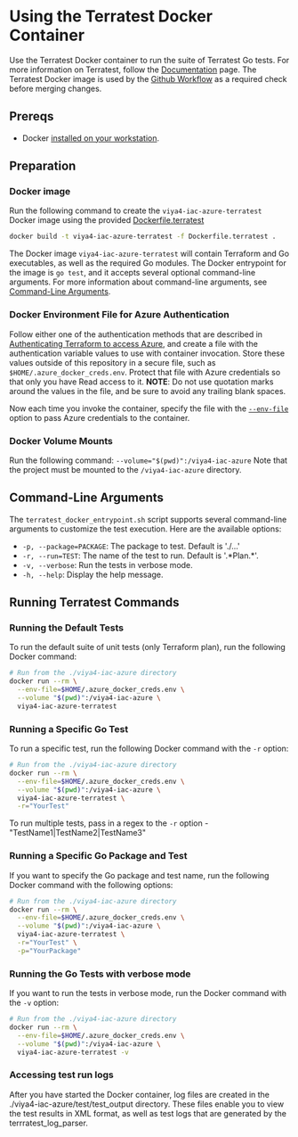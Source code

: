 # Using the Terratest Docker Container

Use the Terratest Docker container to run the suite of Terratest Go tests. For more information on Terratest, follow the [Documentation](https://terratest.gruntwork.io/docs/) page. The Terratest Docker image is used by the [Github Workflow](../../.github/workflows/default_plan_unit_tests.yml) as a required check before merging changes.

## Prereqs

- Docker [installed on your workstation](../../README.md#docker).

## Preparation

### Docker image

Run the following command to create the `viya4-iac-azure-terratest` Docker image using the provided [Dockerfile.terratest](../../Dockerfile.terratest)

```bash
docker build -t viya4-iac-azure-terratest -f Dockerfile.terratest .
```

The Docker image `viya4-iac-azure-terratest` will contain Terraform and Go executables, as well as the required Go modules. The Docker entrypoint for the image is `go test`, and it accepts several optional command-line arguments. For more information about command-line arguments, see [Command-Line Arguments](#command-line-arguments).

### Docker Environment File for Azure Authentication

Follow either one of the authentication methods that are described in [Authenticating Terraform to access Azure](./TerraformAzureAuthentication.md), and create a file with the authentication variable values to use with container invocation. Store these values outside of this repository in a secure file, such as
`$HOME/.azure_docker_creds.env`. Protect that file with Azure credentials so that only you have Read access to it. **NOTE**: Do not use quotation marks around the values in the file, and be sure to avoid any trailing blank spaces.

Now each time you invoke the container, specify the file with the [`--env-file`](https://docs.docker.com/engine/reference/commandline/run/#set-environment-variables--e---env---env-file) option to pass Azure credentials to the container.

### Docker Volume Mounts

Run the following command:
`--volume="$(pwd)":/viya4-iac-azure`
Note that the project must be mounted to the `/viya4-iac-azure` directory.

## Command-Line Arguments

The `terratest_docker_entrypoint.sh` script supports several command-line arguments to customize the test execution. Here are the available options:

* `-p, --package=PACKAGE`: The package to test. Default is './...'
* `-r, --run=TEST`: The name of the test to run. Default is '.\*Plan.\*'.
* `-v, --verbose`: Run the tests in verbose mode.
* `-h, --help`: Display the help message.

## Running Terratest Commands

### Running the Default Tests

To run the default suite of unit tests (only Terraform plan), run the following Docker command:

```bash
# Run from the ./viya4-iac-azure directory
docker run --rm \
  --env-file=$HOME/.azure_docker_creds.env \
  --volume "$(pwd)":/viya4-iac-azure \
  viya4-iac-azure-terratest
```

### Running a Specific Go Test

To run a specific test, run the following Docker command with the `-r` option:

```bash
# Run from the ./viya4-iac-azure directory
docker run --rm \
  --env-file=$HOME/.azure_docker_creds.env \
  --volume "$(pwd)":/viya4-iac-azure \
  viya4-iac-azure-terratest \
  -r="YourTest"
```
To run multiple tests, pass in a regex to the `-r` option - "TestName1|TestName2|TestName3"

### Running a Specific Go Package and Test

If you want to specify the Go package and test name, run the following Docker command with the following options:

```bash
# Run from the ./viya4-iac-azure directory
docker run --rm \
  --env-file=$HOME/.azure_docker_creds.env \
  --volume "$(pwd)":/viya4-iac-azure \
  viya4-iac-azure-terratest \
  -r="YourTest" \
  -p="YourPackage"
```

### Running the Go Tests with verbose mode

If you want to run the tests in verbose mode, run the Docker command with the `-v` option:

```bash
# Run from the ./viya4-iac-azure directory
docker run --rm \
  --env-file=$HOME/.azure_docker_creds.env \
  --volume "$(pwd)":/viya4-iac-azure \
  viya4-iac-azure-terratest -v
```

### Accessing test run logs

After you have started the Docker container, log files are created in the ./viya4-iac-azure/test/test_output directory. These files enable you to view the test results in XML format, as well as test logs that are generated by the terrratest_log_parser.